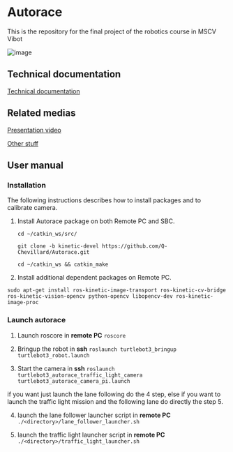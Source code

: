 # Autorace
This is the repository for the final project of the robotics course in MSCV Vibot

![image](https://user-images.githubusercontent.com/62595618/145738760-61a1fe0c-c297-4c03-8b36-6aabd3469caa.png)

## Technical documentation
[Technical documentation](https://github.com/Q-Chevillard/Autorace/blob/511b83aabb3bfb0c0444316ae1cb6c88e4e65f3f/Technical%20Documentation.pdf)

## Related medias
[Presentation video](https://drive.google.com/file/d/1mtCk5bxuI0p6N6HrjZ6uclQ2sKCshmr7/view?usp=sharing)

[Other stuff](https://drive.google.com/drive/folders/1_yZ78yg9CAFjahyFoOScyZC6Cuo5MB2w?usp=sharing)

## User manual
### Installation
The following instructions describes how to install packages and to calibrate camera.

1. Install Autorace package on both Remote PC and SBC.
   
   ```cd ~/catkin_ws/src/```
   
   ```git clone -b kinetic-devel https://github.com/Q-Chevillard/Autorace.git```
   
   ```cd ~/catkin_ws && catkin_make```


2. Install additional dependent packages on Remote PC.

```sudo apt-get install ros-kinetic-image-transport ros-kinetic-cv-bridge ros-kinetic-vision-opencv python-opencv libopencv-dev ros-kinetic-image-proc```

### Launch autorace
1. Launch roscore in **remote PC**
   ```roscore```

2. Bringup the robot in **ssh**
   ```roslaunch turtlebot3_bringup turtlebot3_robot.launch```
   
3. Start the camera in **ssh**
   ```roslaunch turtlebot3_autorace_traffic_light_camera turtlebot3_autorace_camera_pi.launch```
   
if you want just launch the lane following do the 4 step, else if you want to launch the traffic light mission and the following lane do directly the step 5.

4. launch the lane follower launcher script in **remote PC**
   ```./<directory>/lane_follower_launcher.sh```

5. launch the traffic light launcher script in **remote PC**
   ```./<directory>/traffic_light_launcher.sh```
